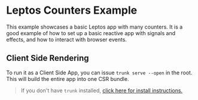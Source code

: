 # Leptos Counters Example

This example showcases a basic Leptos app with many counters. It is a good example of how to set up a basic reactive app with signals and effects, and how to interact with browser events.

## Client Side Rendering

To run it as a Client Side App, you can issue `trunk serve --open` in the root. This will build the entire
app into one CSR bundle.

> If you don't have `trunk` installed, [click here for install instructions.](https://trunkrs.dev/)
